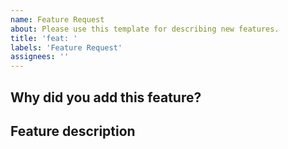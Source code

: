 ```yaml
---
name: Feature Request
about: Please use this template for describing new features.
title: 'feat: '
labels: 'Feature Request'
assignees: ''
---
```


## Why did you add this feature?

## Feature description




